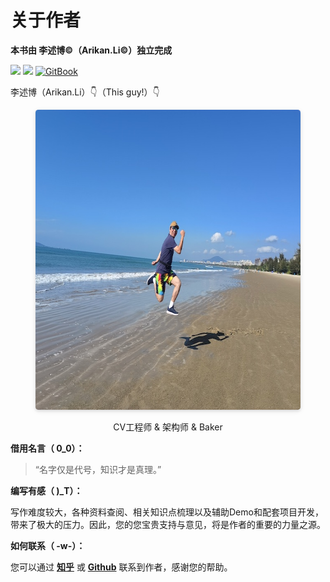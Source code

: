 # 关于作者

**本书由 李述博©（Arikan.Li©）独立完成**

<p align='left'>
<a href="https://github.com/Windsander" target="_blank"><img src="https://img.shields.io/badge/%E4%BD%9C%E8%80%85-%E6%9D%8E%E8%BF%B0%E5%8D%9A-000000.svg?style=flat&logo=GitHub"></a>
<a href="https://www.zhihu.com/people/ArikanLi" target="_blank"><img src="https://img.shields.io/badge/%E5%B0%8F%E5%B2%9B%E4%B8%8A%E7%9A%84%E9%BB%91%E6%A1%83%E5%85%AD-Arikan.Li-000000.svg?style=flat&logo=zhihu"></a>
<a href="https://github.com/Windsander/Guideof-MultimediaArchitect" target="_blank"><img alt="GitBook" src="https://img.shields.io/github/stars/Windsander/Guideof-MultimediaArchitect?label=Stars&style=flat&logo=GitBook"></a>
</p>

李述博（Arikan.Li）👇（This guy!）👇

<center>
<figure>
   <img style="border-radius: 0.3125em;
      box-shadow: 0 2px 4px 0 rgba(34,36,38,.12),0 2px 10px 0 rgba(34,36,38,.08);" 
      width = "640" height = "480"
      src="Cover/author_introduce_photo.jpg" alt="">
   <figcaption>
      <p> CV工程师 & 架构师 & Baker </p>
   </figcaption>
</figure>
</center>

**借用名言（ 0_0）：**

>“名字仅是代号，知识才是真理。”

**编写有感（ )_T）：**

写作难度较大，各种资料查阅、相关知识点梳理以及辅助Demo和配套项目开发，带来了极大的压力。因此，您的您宝贵支持与意见，将是作者的重要的力量之源。

**如何联系（ -w-）：**

您可以通过 [**知乎**](https://www.zhihu.com/people/ArikanLi) 或 [**Github**](https://github.com/Windsander) 联系到作者，感谢您的帮助。